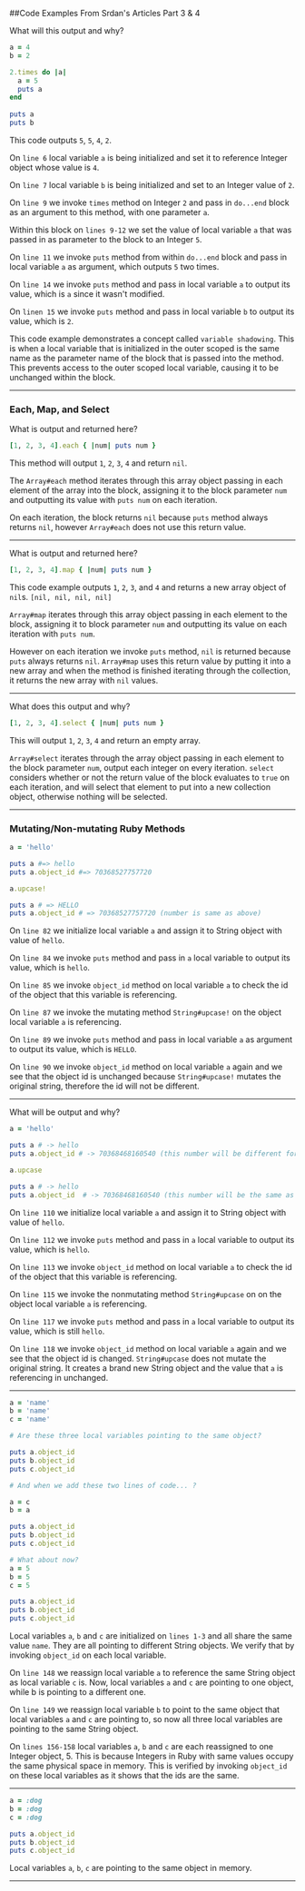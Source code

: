 ##Code Examples From Srdan's Articles Part 3 & 4

What will this output and why? 

```ruby
a = 4
b = 2

2.times do |a|
  a = 5
  puts a
end
  
puts a
puts b
```

This code outputs `5`, `5`, `4`, `2`.

On `line 6` local variable `a` is being initialized and set it to reference Integer object whose value is `4`.

On `line 7` local variable `b` is being initialized and set to an Integer value of `2`.

On `line 9` we invoke `times` method on Integer `2` and pass in `do...end` block as an argument to this method, with one parameter `a`.

Within this block on `lines 9-12` we set the value of local variable `a` that was passed in as parameter to the block to an Integer `5`. 

On `line 11` we invoke `puts` method from within `do...end` block and pass in local variable `a` as argument, which outputs `5` two times. 

On `line 14` we invoke `puts` method and pass in local variable `a` to output its value, which is `a` since it wasn't modified. 

On `linen 15` we invoke `puts` method and pass in local variable `b` to output its value, which is `2`.

This code example demonstrates a concept called `variable shadowing`. This is when a local variable that is initialized in the outer scoped is the same name as the parameter name of the block that is passed into the method. This prevents access to the outer scoped local variable, causing it to be unchanged within the block.

***

### Each, Map, and Select

What is output and returned here?

```ruby
[1, 2, 3, 4].each { |num| puts num }
```
This method will output `1`, `2`, `3`, `4` and return `nil`.

The `Array#each` method iterates through this array object passing in each element of the array into the block, assigning it to the block parameter `num` and outputting its value with `puts num` on each iteration.

On each iteration, the block returns `nil` because `puts` method always returns `nil`, however `Array#each` does not use this return value. 

***

What is output and returned here? 

```ruby
[1, 2, 3, 4].map { |num| puts num }
```

This code example outputs `1`, `2`, `3`, and `4` and returns a new array object of `nil`s. `[nil, nil, nil, nil]`

`Array#map` iterates through this array object passing in each element to the block, assigning it to block parameter `num` and outputting its value on each iteration with `puts num`. 

However on each iteration we invoke `puts` method, `nil` is returned because `puts` always returns `nil`. `Array#map` uses this return value by putting it into a new array and when the method is finished iterating through the collection, it returns the new array with `nil` values. 

***

What does this output and why? 

```ruby
[1, 2, 3, 4].select { |num| puts num }
```

This will output `1`, `2`, `3`, `4` and return an empty array.

`Array#select` iterates through the array object passing in each element to the block parameter `num`, output each integer on every iteration. `select` considers whether or not the return value of the block evaluates to `true` on each iteration, and will select that element to put into a new collection object, otherwise nothing will be selected. 

*** 

### Mutating/Non-mutating Ruby Methods

```ruby
a = 'hello'

puts a #=> hello
puts a.object_id #=> 70368527757720

a.upcase!

puts a # => HELLO
puts a.object_id # => 70368527757720 (number is same as above)
```

On `line 82` we initialize local variable `a` and assign it to String object with value of `hello`.

On `line 84` we invoke `puts` method and pass in `a` local variable to output its value, which is `hello`.

On `line 85` we invoke `object_id` method on local variable `a` to check the id of the object that this variable is referencing.

On `line 87` we invoke the mutating method `String#upcase!` on the object local variable `a` is referencing. 

On `line 89` we invoke `puts` method and pass in local variable `a` as argument to output its value, which is `HELLO`. 

On `line 90` we invoke `object_id` method on local variable `a` again and we see that the object id is unchanged because `String#upcase!` mutates the original string, therefore the id will not be different.

***

What will be output and why?

```ruby
a = 'hello'

puts a # -> hello
puts a.object_id # -> 70368468160540 (this number will be different for you)

a.upcase 

puts a # -> hello
puts a.object_id  # -> 70368468160540 (this number will be the same as the one above)
```

On `line 110` we initialize local variable `a` and assign it to String object with value of `hello`.

On `line 112` we invoke `puts` method and pass in `a` local variable to output its value, which is `hello`.

On `line 113` we invoke `object_id` method on local variable `a` to check the id of the object that this variable is referencing.

On `line 115` we invoke the nonmutating method `String#upcase` on on the object local variable `a` is referencing. 

On `line 117` we invoke `puts` method and pass in `a` local variable to output its value, which is still `hello`.

On `line 118` we invoke `object_id` method on local variable `a` again and we see that the object id is changed. `String#upcase` does not mutate the original string. It creates a brand new String object and the value that `a` is referencing in unchanged. 

***

```ruby
a = 'name'
b = 'name'
c = 'name'

# Are these three local variables pointing to the same object?

puts a.object_id
puts b.object_id
puts c.object_id

# And when we add these two lines of code... ?

a = c
b = a

puts a.object_id
puts b.object_id
puts c.object_id

# What about now?
a = 5
b = 5
c = 5

puts a.object_id
puts b.object_id
puts c.object_id
```

Local variables `a`, `b` and `c` are initialized on `lines 1-3` and all share the same value `name`. They are all pointing to different String objects. We verify that by invoking `object_id` on each local variable. 

On `line 148` we reassign local variable `a` to reference the same String object as local variable `c` is. Now, local variables `a` and `c` are pointing to one object, while b is pointing to a different one. 

On `line 149` we reassign local variable `b` to point to the same object that local variables `a` and `c` are pointing to, so now all three local variables are pointing to the same String object. 

On `lines 156-158` local variables `a`, `b` and `c` are each reassigned to one Integer object, 5. This is because Integers in Ruby with same values occupy the same physical space in memory. This is verified by invoking `object_id` on these local variables as it shows that the ids are the same. 

***

```ruby
a = :dog
b = :dog
c = :dog

puts a.object_id
puts b.object_id
puts c.object_id
```

Local variables `a`, `b`, `c` are pointing to the same object in memory. 

***

















